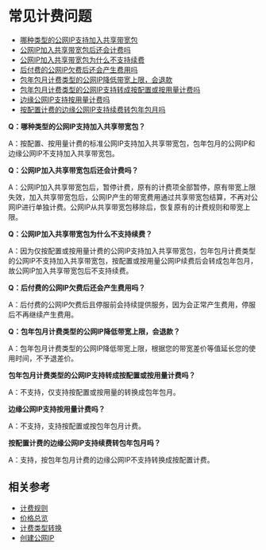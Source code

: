 # 常见计费问题

- [哪种类型的公网IP支持加入共享带宽包](FAQ#user-content-1)
- [公网IP加入共享带宽包后还会计费吗](FAQ#user-content-2)
- [公网IP加入共享带宽包为什么不支持续费](FAQ#user-content-3)
- [后付费的公网IP欠费后还会产生费用吗](FAQ#user-content-4)
- [包年包月计费类型的公网IP降低带宽上限，会退款](FAQ#user-content-5)
- [包年包月计费类型的公网IP支持转成按配置或按用量计费吗](FAQ#user-content-6)
- [边缘公网IP支持按用量计费吗](FAQ#user-content-7)
- [按配置计费的边缘公网IP支持续费转包年包月吗](FAQ#user-content-8)


**Q：哪种类型的公网IP支持加入共享带宽包？**

<div id="user-content-1"></div>

A：按配置、按用量计费的标准公网IP支持加入共享带宽包，包年包月的公网IP和边缘公网IP不支持加入共享带宽包。


**Q：公网IP加入共享带宽包后还会计费吗？**

<div id="user-content-2"></div>

A：公网IP加入共享带宽包后，暂停计费，原有的计费项全部暂停，原有带宽上限失效，加入共享带宽包后，公网IP产生的带宽费用通过共享带宽包结算，不再对公网IP进行单独计费。公网IP从共享带宽包移除后，恢复原有的计费规则和带宽上限。

**Q：公网IP加入共享带宽包为什么不支持续费？**


<div id="user-content-3"></div>

A：因为仅按配置或按用量计费的公网IP支持加入共享带宽包，包年包月计费类型的公网IP不支持加入共享带宽包，按配置或按用量公网IP续费后会转成包年包月，故公网IP加入共享带宽包后不支持续费。

**Q：后付费的公网IP欠费后还会产生费用吗？**


<div id="user-content-4"></div>

A：后付费的公网IP欠费后且停服前会持续提供服务，因为会正常产生费用，停服后不再继续产生费用。

**Q：包年包月计费类型的公网IP降低带宽上限，会退款？**


<div id="user-content-5"></div>

A：包年包月计费类型的公网IP降低带宽上限，根据您的带宽差价等值延长您的使用时间，不予退差价。

**包年包月计费类型的公网IP支持转成按配置或按用量计费吗？**

<div id="user-content-6"></div>

A：不支持，仅支持按配置或按用量的转换成包年包月。

**边缘公网IP支持按用量计费吗？**


<div id="user-content-7"></div>

A：不支持，支持按配置或按包年包月计费。

**按配置计费的边缘公网IP支持续费转包年包月吗？**


<div id="user-content-8"></div>

A：支持，按包年包月计费的边缘公网IP不支持转换成按配置计费。

## 相关参考

- [计费规则](Billing-Rules.md)
- [价格总览](Price-Overview.md)
- [计费类型转换](Change-Billing.md)
- [创建公网IP](../Operation-Guide/Elastic-IP-Management/Create-Elastic-IP.md)

